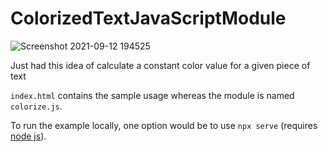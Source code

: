 # ColorizedTextJavaScriptModule
![Screenshot 2021-09-12 194525](https://user-images.githubusercontent.com/1975185/132999201-dc27a134-58a5-4fad-8955-95e5ff266a4b.png)

Just had this idea of calculate a constant color value for a given piece of text

`index.html` contains the sample usage whereas the module is named `colorize.js`.

To run the example locally, one option would be to use `npx serve` (requires [node js](https://nodejs.org/en/)).
